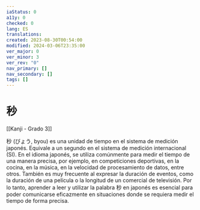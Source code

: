 ```yaml
---
iaStatus: 0
a11y: 0
checked: 0
lang: ES
translations: 
created: 2023-08-30T00:54:00
modified: 2024-03-06T23:35:00
ver_major: 0
ver_minor: 3
ver_rev: "0"
nav_primary: []
nav_secondary: []
tags: []
---
```

# 秒

[[Kanji - Grado 3]]

秒 (びょう, byou) es una unidad de tiempo en el sistema de medición japonés. Equivale a un segundo en el sistema de medición internacional (SI). En el idioma japonés, se utiliza comúnmente para medir el tiempo de una manera precisa, por ejemplo, en competiciones deportivas, en la cocina, en la música, en la velocidad de procesamiento de datos, entre otros. También es muy frecuente al expresar la duración de eventos, como la duración de una película o la longitud de un comercial de televisión. Por lo tanto, aprender a leer y utilizar la palabra 秒 en japonés es esencial para poder comunicarse eficazmente en situaciones donde se requiera medir el tiempo de forma precisa.
